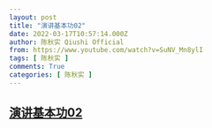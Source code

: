 ```yaml
---
layout: post
title: "演讲基本功02"
date: 2022-03-17T10:57:14.000Z
author: 陈秋实 Qiushi Official
from: https://www.youtube.com/watch?v=SuNV_Mn8ylI
tags: [ 陈秋实 ]
comments: True
categories: [ 陈秋实 ]
---
```

<!--1647514634000-->
[演讲基本功02](https://www.youtube.com/watch?v=SuNV_Mn8ylI)
------

<div>

</div>
